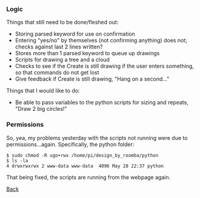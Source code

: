 ### Logic

Things that still need to be done/fleshed out:
 - Storing parsed keyword for use on confirmation
  - Entering "yes/no" by themselves (not confirming anything) does not; checks against last 2 lines written?
 - Stores more than 1 parsed keyword to queue up drawings
 - Scripts for drawing a tree and a cloud
 - Checks to see if the Create is still drawing if the user enters something, so that commands do not get lost
  - Give feedback if Create is still drawing, "Hang on a second..."

Things that I would like to do:
 - Be able to pass variables to the python scripts for sizing and repeats, "Draw 2 big circles!"


### Permissions

So, yea, my problems yesterday with the scripts not running were due to permissions...again. Specifically, the python folder:

```
$ sudo chmod -R ugo+rwx /home/pi/design_by_roomba/python
$ ls -la
4 drwxrwxrwx 2 www-data www-data  4096 May 28 22:37 python
```
That being fixed, the scripts are running from the webpage again.

 
[Back](27.md)
